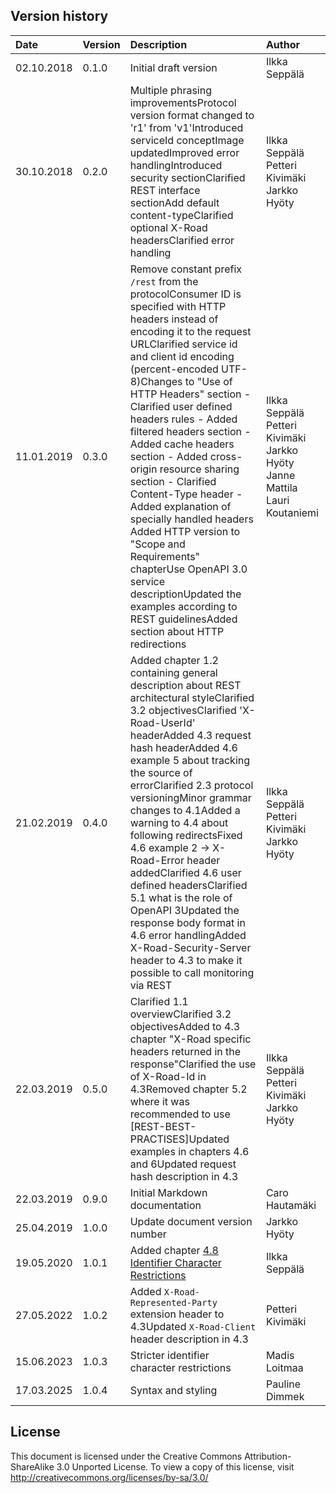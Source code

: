 ## Version history

| Date       | Version | Description                                                                                                                                                                                                                                                                                                                                                                                                                                                                                                                                                                                                                                                                                                                                                                                     | Author                                                                                                 |
|:-----------|:--------|:------------------------------------------------------------------------------------------------------------------------------------------------------------------------------------------------------------------------------------------------------------------------------------------------------------------------------------------------------------------------------------------------------------------------------------------------------------------------------------------------------------------------------------------------------------------------------------------------------------------------------------------------------------------------------------------------------------------------------------------------------------------------------------------------|:-------------------------------------------------------------------------------------------------------|
| 02.10.2018 | 0.1.0   | Initial draft version                                                                                                                                                                                                                                                                                                                                                                                                                                                                                                                                                                                                                                                                                                                                                                           | Ilkka Seppälä                                                                                          |
| 30.10.2018 | 0.2.0   | Multiple phrasing improvementsProtocol version format changed to 'r1' from 'v1'Introduced serviceId conceptImage updatedImproved error handlingIntroduced security sectionClarified REST interface sectionAdd default content-typeClarified optional X-Road headersClarified error handling                                                                                                                                                                                                                                                                                                                                                                                                  | Ilkka Seppälä  Petteri Kivimäki  Jarkko Hyöty                                              |
| 11.01.2019 | 0.3.0   | Remove constant prefix `/rest` from the protocolConsumer ID is specified with HTTP headers instead of encoding it to the request URLClarified service id and client id encoding (percent-encoded UTF-8)Changes to "Use of HTTP Headers" section  - Clarified user defined headers rules  - Added filtered headers section  - Added cache headers section  - Added cross-origin resource sharing section  - Clarified Content-Type header  - Added explanation of specially handled headers Added HTTP version to "Scope and Requirements" chapterUse OpenAPI 3.0 service descriptionUpdated the examples according to REST guidelinesAdded section about HTTP redirections | Ilkka Seppälä  Petteri Kivimäki  Jarkko Hyöty  Janne Mattila  Lauri Koutaniemi |
| 21.02.2019 | 0.4.0   | Added chapter 1.2 containing general description about REST architectural styleClarified 3.2 objectivesClarified 'X-Road-UserId' headerAdded 4.3 request hash headerAdded 4.6 example 5 about tracking the source of errorClarified 2.3 protocol versioningMinor grammar changes to 4.1Added a warning to 4.4 about following redirectsFixed 4.6 example 2 -> X-Road-Error header addedClarified 4.6 user defined headersClarified 5.1 what is the role of OpenAPI 3Updated the response body format in 4.6 error handlingAdded X-Road-Security-Server header to 4.3 to make it possible to call monitoring via REST                                              | Ilkka Seppälä  Petteri Kivimäki  Jarkko Hyöty                                              |
| 22.03.2019 | 0.5.0   | Clarified 1.1 overviewClarified 3.2 objectivesAdded to 4.3 chapter "X-Road specific headers returned in the response"Clarified the use of X-Road-Id in 4.3Removed chapter 5.2 where it was recommended to use \[REST-BEST-PRACTISES\]Updated examples in chapters 4.6 and 6Updated request hash description in 4.3                                                                                                                                                                                                                                                                                                                                                                                                      | Ilkka Seppälä  Petteri Kivimäki  Jarkko Hyöty                                              |
| 22.03.2019 | 0.9.0   | Initial Markdown documentation                                                                                                                                                                                                                                                                                                                                                                                                                                                                                                                                                                                                                                                                                                                                                                  | Caro Hautamäki                                                                                         |
| 25.04.2019 | 1.0.0   | Update document version number                                                                                                                                                                                                                                                                                                                                                                                                                                                                                                                                                                                                                                                                                                                                                                  | Jarkko Hyöty                                                                                           |
| 19.05.2020 | 1.0.1   | Added chapter [4.8 Identifier Character Restrictions](#48-identifier-character-restrictions)                                                                                                                                                                                                                                                                                                                                                                                                                                                                                                                                                                                                                                                                                                    | Ilkka Seppälä                                                                                          |
| 27.05.2022 | 1.0.2   | Added `X-Road-Represented-Party` extension header to 4.3Updated `X-Road-Client` header description in 4.3                                                                                                                                                                                                                                                                                                                                                                                                                                                                                                                                                                                                                                                            | Petteri Kivimäki                                                                                       |
| 15.06.2023 | 1.0.3   | Stricter identifier character restrictions                                                                                                                                                                                                                                                                                                                                                                                                                                                                                                                                                                                                                                                                                                                                                      | Madis Loitmaa                                                                                          |
| 17.03.2025 | 1.0.4   | Syntax and styling                                                                                                                                                                                                                                                                                                                                                                                                                                                                                                                                                                                                                                                                                                                                                                              | Pauline Dimmek                                                                                         |

## License

This document is licensed under the Creative Commons Attribution-ShareAlike 3.0 Unported License. To view a copy of this
license, visit http://creativecommons.org/licenses/by-sa/3.0/